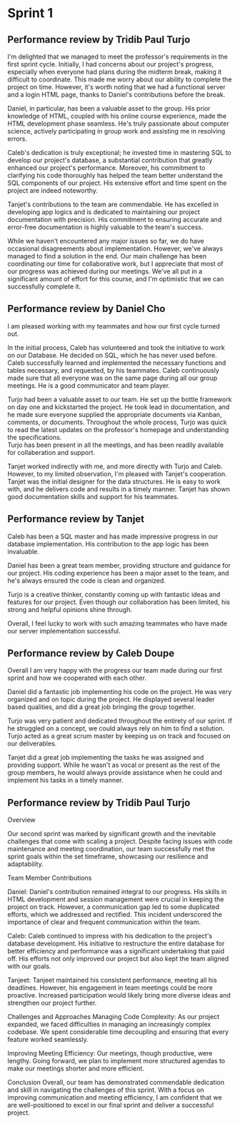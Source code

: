 # Sprint 1
## Performance review by Tridib Paul Turjo
I'm delighted that we managed to meet the professor's requirements in the first sprint cycle. Initially, I had concerns 
about our project's progress, especially when everyone had plans during the midterm break, making it difficult to coordinate. 
This made me worry about our ability to complete the project on time. However, it's worth noting that we had a functional
server and a login HTML page, thanks to Daniel's contributions before the break.

Daniel, in particular, has been a valuable asset to the group. His prior knowledge of HTML, coupled with his online course 
experience, made the HTML development phase seamless. He's truly passionate about computer science, actively participating 
in group work and assisting me in resolving errors.

Caleb's dedication is truly exceptional; he invested time in mastering SQL to develop our project's database, a substantial
contribution that greatly enhanced our project's performance. Moreover, his commitment to clarifying his code thoroughly 
has helped the team better understand the SQL components of our project. His extensive effort and time spent on the project 
are indeed noteworthy. 

Tanjet's contributions to the team are commendable. He has excelled in developing app logics and is dedicated to 
maintaining our project documentation with precision. His commitment to ensuring accurate and error-free documentation is
highly valuable to the team's success.

While we haven't encountered any major issues so far, we do have occasional disagreements about implementation. However,
we've always managed to find a solution in the end. Our main challenge has been coordinating our time for collaborative work,
but I appreciate that most of our progress was achieved during our meetings. We've all put in a significant amount of effort
for this course, and I'm optimistic that we can successfully complete it.



## Performance review by Daniel Cho
I am pleased working with my teammates and how our first cycle turned out.

In the initial process, Caleb has volunteered and took the initiative to work on our Database. He decided on SQL, which he has never used before. 
Caleb successfully learned and implemented the necessary functions and tables necessary, and requested, by his teammates.
Caleb continuously made sure that all everyone was on the same page during all our group meetings.
He is a good communicator and team player.

Turjo had been a valuable asset to our team. He set up the bottle framework on day one and kickstarted the project.
He took lead in documentation, and he made sure everyone supplied the appropriate documents via Kanban, comments, or documents.
Throughout the whole process, Turjo was quick to read the latest updates on the professor's homepage and understanding the specifications.  
Turjo has been present in all the meetings, and has been readily available for collaberation and support.

Tanjet worked indirectly with me, and more directly with Turjo and Caleb. However, to my limited observation, I'm pleased with Tanjet's cooperation.
Tanjet was the initial designer for the data structures. He is easy to work with, and he delivers code and results in a timely manner. 
Tanjet has shown good documentation skills and support for his teammates. 



## Performance review by Tanjet
Caleb has been a SQL master and has made impressive progress in our database implementation. His contribution to the app logic has been invaluable. 

Daniel has been a great team member, providing structure and guidance for our project. His coding experience has been a major asset to the team, and he's always ensured the code is clean and organized. 

Turjo is a creative thinker, constantly coming up with fantastic ideas and features for our project. Even though our collaboration has been limited, his strong and helpful opinions shine through. 

Overall, I feel lucky to work with such amazing teammates who have made our server implementation successful.



## Performance review by Caleb Doupe
Overall I am very happy with the progress our team made during our first sprint and how we cooperated with each other.

Daniel did a fantastic job implementing his code on the project. He was very organized and on topic during the project. 
He displayed several leader based qualities, and did a great job bringing the group together.

Turjo was very patient and dedicated throughout the entirety of our sprint. If he struggled on a concept, we could always
rely on him to find a solution. Turjo acted as a great scrum master by keeping us on track and focused on our deliverables.

Tanjet did a great job implementing the tasks he was assigned and providing support. While he wasn't as vocal or present 
as the rest of the group members, he would always provide assistance when he could and implement his tasks in a timely manner.

























## Performance review by Tridib Paul Turjo
Overview 

Our second sprint was marked by significant growth and the inevitable challenges that come with scaling a project. Despite facing 
issues with code maintenance and meeting coordination, our team successfully met the sprint goals within the set timeframe, showcasing 
our resilience and adaptability.

Team Member Contributions

Daniel: Daniel's contribution remained integral to our progress. His skills in HTML development and session management were crucial in 
keeping the project on track. However, a communication gap led to some duplicated efforts, which we addressed and rectified. This incident
underscored the importance of clear and frequent communication within the team.

Caleb: Caleb continued to impress with his dedication to the project's database development. His initiative to restructure the entire database 
for better efficiency and performance was a significant undertaking that paid off. His efforts not only improved our project but also kept the
team aligned with our goals.

Tanjeet: Tanjeet maintained his consistent performance, meeting all his deadlines. However, his engagement in team meetings could be more proactive. 
Increased participation would likely bring more diverse ideas and strengthen our project further.

Challenges and Approaches
Managing Code Complexity: As our project expanded, we faced difficulties in managing an increasingly complex codebase. We spent considerable time decoupling
and ensuring that every feature worked seamlessly.

Improving Meeting Efficiency: Our meetings, though productive, were lengthy. Going forward, we plan to implement more structured agendas to make our meetings 
shorter and more efficient.

Conclusion
Overall, our team has demonstrated commendable dedication and skill in navigating the challenges of this sprint. With a focus on improving communication and meeting 
efficiency, I am confident that we are well-positioned to excel in our final sprint and deliver a successful project.